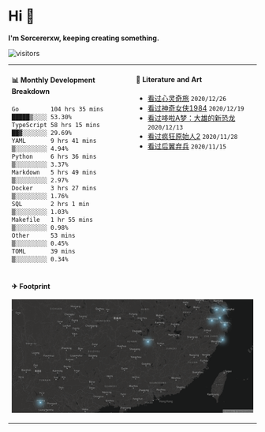 # Hi 👋

**I'm Sorcererxw, keeping creating something.**

![visitors](https://visitor-badge.glitch.me/badge?page_id=sorcererxw.sorcererx)

<table width="800px">
<tr>
<td valign="top" width="50%">

#### 📊 Monthly Development Breakdown

<!--START_SECTION:waka-->
```text
Go         104 hrs 35 mins █████▒░░░░ 53.30%
TypeScript 58 hrs 15 mins  ██▓░░░░░░░ 29.69%
YAML       9 hrs 41 mins   ▒░░░░░░░░░ 4.94%
Python     6 hrs 36 mins   ▒░░░░░░░░░ 3.37%
Markdown   5 hrs 49 mins   ▒░░░░░░░░░ 2.97%
Docker     3 hrs 27 mins   ▒░░░░░░░░░ 1.76%
SQL        2 hrs 1 min     ▒░░░░░░░░░ 1.03%
Makefile   1 hr 55 mins    ▒░░░░░░░░░ 0.98%
Other      53 mins         ▒░░░░░░░░░ 0.45%
TOML       39 mins         ▒░░░░░░░░░ 0.34%
```
<!--END_SECTION:waka-->

<td valign="top" width="50%">

#### 💃 Literature and Art

<!--START_SECTION:douban-->
* [看过心灵奇旅](http://movie.douban.com/subject/24733428/) <code>2020/12/26</code>
* [看过神奇女侠1984](http://movie.douban.com/subject/27073752/) <code>2020/12/19</code>
* [看过哆啦A梦：大雄的新恐龙](http://movie.douban.com/subject/34454004/) <code>2020/12/13</code>
* [看过疯狂原始人2](http://movie.douban.com/subject/24298954/) <code>2020/11/28</code>
* [看过后翼弃兵](http://movie.douban.com/subject/32579283/) <code>2020/11/15</code>

<!--END_SECTION:douban-->

</td>
</tr>
<tr>
<td colspan="2">

#### ✈ Footprint

![footprint](./footprint.png)

</td>
</tr>
</table>


